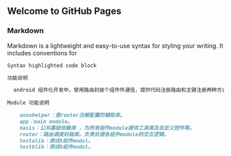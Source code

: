 ## Welcome to GitHub Pages

### Markdown

Markdown is a lightweight and easy-to-use syntax for styling your writing. It includes conventions for

```markdown
Syntax highlighted code block

功能说明

  android 组件化开发中，使用路由封装个组件件通信，提供代码注册路由和主键注册两种方式。
  
Module 功能说明

    annohelper：是router注解配置的辅助库。
    app：main module。
    basis：公共基础依赖库 ，为所有组件module提供工具类及自定义控件等。
    router：路由调度封装库。负责处理各组件module的交互逻辑。
    testalib：测试A组件modul。
    testblib：测试A组件modul。
